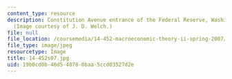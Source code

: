 ```yaml
---
content_type: resource
description: Constitution Avenue entrance of the Federal Reserve, Washington, DC.
  (Image courtesy of J. D. Welch.)
file: null
file_location: /coursemedia/14-452-macroeconomic-theory-ii-spring-2007/19b0cd0b46d548780baa5ccd03527d2e_14-452s07.jpg
file_type: image/jpeg
resourcetype: Image
title: 14-452s07.jpg
uid: 19b0cd0b-46d5-4878-0baa-5ccd03527d2e
---
```

